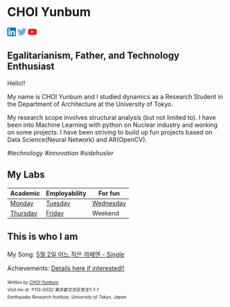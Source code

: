 <script language="javascript" type="text/javascript">
        document.write("<font color='green' size='1'>This document was last modified on " + document.lastModified + "</font>");
</script>

# CHOI Yunbum

<a href="https://www.linkedin.com/in/yunbum-choi-25661a60/" target="_blank"><img src=".\image\linkedin.png" alt="LinkedIn"></a>  <a href=" https://twitter.com/goodasa " target="_blank"><img src=".\image\twitter.png" alt="Twitter"></a> <a href="https://www.youtube.com/channel/UCG7e6TPZ8rVtE7YcxCcW-VA?view_as=subscriber" target="_blank"><img src=".\image\youtube.png" alt="Youtube"></a>  



## Egalitarianism, Father, and Technology Enthusiast

Hello!! 

My name is CHOI Yunbum and I studied dynamics as a Research Student in the Department of Architecture at the University of Tokyo. 

My research scope involves structural analysis (but not limited to). I have been into Machine Learning with python on Nuclear industry and working on some projects. I have been striving to build up fun projects based on Data Science(Neural Network) and AR(OpenCV). 

*#technology #innovation #sidehusler*



## My Labs

| Academic                        | Employability                   | For fun                                   |
| ------------------------------- | ------------------------------- | ----------------------------------------- |
| [Monday](cyb541203.tistory.com) | [Tuesday](33550336.tistory.com) | [Wednesday](followingfashion.tistory.com) |
| [Thursday](791203.tistory.com)  | [Friday](3600rpm.tistory.com)   | Weekend                                   |



## This is who I am

My Song: [5월 2일 어느 작은 까페엔 - Single](https://itunes.apple.com/us/artist//552288415)

Achievements: [Details here if interested!!]((https://www.notion.so/goodasa/Achievements-3220510d3429437d8814a9f29c0f232c))




<address>
    <font size=1>
        Written by <a href="mailto:yunbum@eri.u-tokyo.ac.jp">CHOI Yunbum</a><br> 
        Visit me at 〒113-0032 東京都文京区弥生1-1-1<br>
        Earthquake Research Institute, University of Tokyo, Japan
    </font>
</address>

